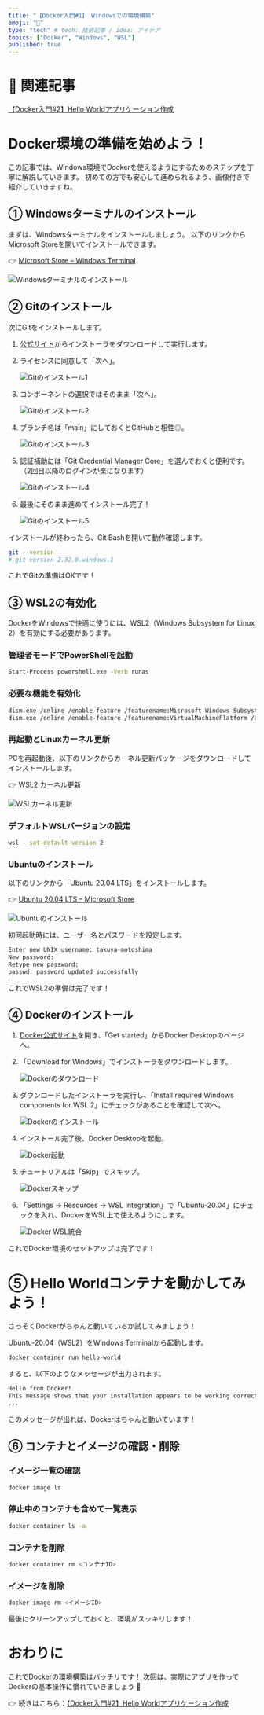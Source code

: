 ```yaml
---
title: "【Docker入門#1】 Windowsでの環境構築"
emoji: "👻"
type: "tech" # tech: 技術記事 / idea: アイデア
topics: ["Docker", "Windows", "WSL"]
published: true
---
```


# 🔗 関連記事

[【Docker入門#2】Hello Worldアプリケーション作成](https://zenn.dev/helloworld/articles/0028976d074b6f)

# Docker環境の準備を始めよう！

この記事では、Windows環境でDockerを使えるようにするためのステップを丁寧に解説していきます。
初めての方でも安心して進められるよう、画像付きで紹介していきますね。

## ① Windowsターミナルのインストール

まずは、Windowsターミナルをインストールしましょう。
以下のリンクからMicrosoft Storeを開いてインストールできます。

👉 [Microsoft Store – Windows Terminal](https://aka.ms/terminal)

![Windowsターミナルのインストール](https://raw.githubusercontent.com/takuya-motoshima/zenn-content/main/articles/ec98e0a2e5e53b/install-windows-terminal.png)

## ② Gitのインストール

次にGitをインストールします。

1. [公式サイト](https://git-scm.com/download/win)からインストーラをダウンロードして実行します。

2. ライセンスに同意して「次へ」。

   ![Gitのインストール1](https://raw.githubusercontent.com/takuya-motoshima/zenn-content/main/articles/ec98e0a2e5e53b/install-git-1.png)

3. コンポーネントの選択ではそのまま「次へ」。

   ![Gitのインストール2](https://raw.githubusercontent.com/takuya-motoshima/zenn-content/main/articles/ec98e0a2e5e53b/install-git-2.png)

4. ブランチ名は「main」にしておくとGitHubと相性◎。

   ![Gitのインストール3](https://raw.githubusercontent.com/takuya-motoshima/zenn-content/main/articles/ec98e0a2e5e53b/install-git-3.png)

5. 認証補助には「Git Credential Manager Core」を選んでおくと便利です。
   （2回目以降のログインが楽になります）

   ![Gitのインストール4](https://raw.githubusercontent.com/takuya-motoshima/zenn-content/main/articles/ec98e0a2e5e53b/install-git-4.png)

6. 最後にそのまま進めてインストール完了！

   ![Gitのインストール5](https://raw.githubusercontent.com/takuya-motoshima/zenn-content/main/articles/ec98e0a2e5e53b/install-git-5.png)

インストールが終わったら、Git Bashを開いて動作確認します。

```sh
git --version
# git version 2.32.0.windows.1
```

これでGitの準備はOKです！

## ③ WSL2の有効化

DockerをWindowsで快適に使うには、WSL2（Windows Subsystem for Linux 2）を有効にする必要があります。

### 管理者モードでPowerShellを起動

```sh
Start-Process powershell.exe -Verb runas
```

### 必要な機能を有効化

```sh
dism.exe /online /enable-feature /featurename:Microsoft-Windows-Subsystem-Linux /all /norestart
dism.exe /online /enable-feature /featurename:VirtualMachinePlatform /all /norestart
```

### 再起動とLinuxカーネル更新

PCを再起動後、以下のリンクからカーネル更新パッケージをダウンロードしてインストールします。

👉 [WSL2 カーネル更新](https://wslstorestorage.blob.core.windows.net/wslblob/wsl_update_x64.msi)

![WSLカーネル更新](https://raw.githubusercontent.com/takuya-motoshima/zenn-content/main/articles/ec98e0a2e5e53b/enable-wsl2-1.png)

### デフォルトWSLバージョンの設定

```sh
wsl --set-default-version 2
```

### Ubuntuのインストール

以下のリンクから「Ubuntu 20.04 LTS」をインストールします。

👉 [Ubuntu 20.04 LTS – Microsoft Store](https://www.microsoft.com/store/apps/9n6svws3rx71)

![Ubuntuのインストール](https://raw.githubusercontent.com/takuya-motoshima/zenn-content/main/articles/ec98e0a2e5e53b/enable-wsl2-2.png)

初回起動時には、ユーザー名とパスワードを設定します。

```sh
Enter new UNIX username: takuya-motoshima
New password:
Retype new password:
passwd: password updated successfully
```

これでWSL2の準備は完了です！

## ④ Dockerのインストール

1. [Docker公式サイト](https://www.docker.com/)を開き、「Get started」からDocker Desktopのページへ。

2. 「Download for Windows」でインストーラをダウンロードします。

   ![Dockerのダウンロード](https://raw.githubusercontent.com/takuya-motoshima/zenn-content/main/articles/ec98e0a2e5e53b/install-docker-2.png)

3. ダウンロードしたインストーラを実行し、「Install required Windows components for WSL 2」にチェックがあることを確認して次へ。

   ![Dockerのインストール](https://raw.githubusercontent.com/takuya-motoshima/zenn-content/main/articles/ec98e0a2e5e53b/install-docker-3.png)

4. インストール完了後、Docker Desktopを起動。

   ![Docker起動](https://raw.githubusercontent.com/takuya-motoshima/zenn-content/main/articles/ec98e0a2e5e53b/install-docker-4.png)

5. チュートリアルは「Skip」でスキップ。

   ![Dockerスキップ](https://raw.githubusercontent.com/takuya-motoshima/zenn-content/main/articles/ec98e0a2e5e53b/install-docker-5.png)

6. 「Settings → Resources → WSL Integration」で「Ubuntu-20.04」にチェックを入れ、DockerをWSL上で使えるようにします。

   ![Docker WSL統合](https://raw.githubusercontent.com/takuya-motoshima/zenn-content/main/articles/ec98e0a2e5e53b/install-docker-6.png)

これでDocker環境のセットアップは完了です！

# ⑤ Hello Worldコンテナを動かしてみよう！

さっそくDockerがちゃんと動いているか試してみましょう！

Ubuntu-20.04（WSL2）をWindows Terminalから起動します。

```sh
docker container run hello-world
```

すると、以下のようなメッセージが出力されます。

```sh
Hello from Docker!
This message shows that your installation appears to be working correctly.
...
```

このメッセージが出れば、Dockerはちゃんと動いています！

## ⑥ コンテナとイメージの確認・削除

### イメージ一覧の確認

```sh
docker image ls
```

### 停止中のコンテナも含めて一覧表示

```sh
docker container ls -a
```

### コンテナを削除

```sh
docker container rm <コンテナID>
```

### イメージを削除

```sh
docker image rm <イメージID>
```

最後にクリーンアップしておくと、環境がスッキリします！

# おわりに

これでDockerの環境構築はバッチリです！
次回は、実際にアプリを作ってDockerの基本操作に慣れていきましょう 🚀

👉 続きはこちら：[【Docker入門#2】Hello Worldアプリケーション作成](https://zenn.dev/helloworld/articles/0028976d074b6f)
